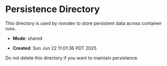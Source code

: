 # Persistence Directory

This directory is used by rovodev to store persistent data across container runs.

- **Mode**: shared

- **Created**: Sun Jun 22 11:01:36 PDT 2025

Do not delete this directory if you want to maintain persistence.
